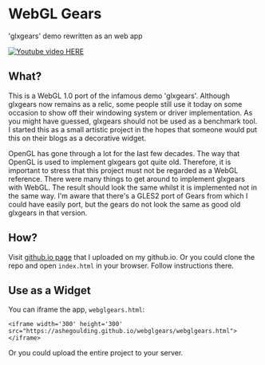 # WebGL Gears
'glxgears' demo rewritten as an web app

[![Youtube video HERE](https://img.youtube.com/vi/FhlCLcw2qb0/0.jpg)](https://www.youtube.com/watch?v=FhlCLcw2qb0)

## What?
This is a WebGL 1.0 port of the infamous demo 'glxgears'.
Although glxgears now remains as a relic, some people still use it today
on some occasion to show off their windowing system or driver
implementation. As you might have guessed, glxgears should not be used as
a benchmark tool. I started this as a small artistic project in the hopes
that someone would put this on their blogs as a decorative widget.

OpenGL has gone through a lot for the last few decades. The way that
OpenGL is used to implement glxgears got quite old. Therefore, it is
important to stress that this project must not be regarded as a WebGL
reference. There were many things to get around to implement glxgears with
WebGL. The result should look the same whilst it is implemented
not in the same way. I'm aware that there's a GLES2 port of Gears from which
I could have easily port, but the gears do not look the same as good old
glxgears in that version.

## How?
Visit [github.io page](https://ashegoulding.github.io/webglgears/) that I uploaded on my github.io. Or you could clone the repo
and open `index.html` in your browser. Follow instructions there.

## Use as a Widget
You can iframe the app, `webglgears.html`:
```
<iframe width='300' height='300' src="https://ashegoulding.github.io/webglgears/webglgears.html">
</iframe>
```

Or you could upload the entire project to your server.
